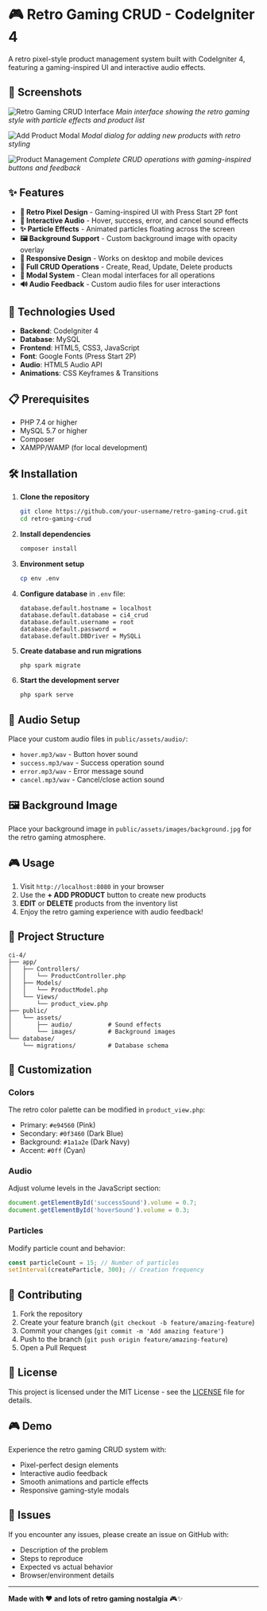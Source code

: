 # 🎮 Retro Gaming CRUD - CodeIgniter 4

A retro pixel-style product management system built with CodeIgniter 4, featuring a gaming-inspired UI and interactive audio effects.

## 📸 Screenshots

![Retro Gaming CRUD Interface](screenshots/main-interface.png)
*Main interface showing the retro gaming style with particle effects and product list*

![Add Product Modal](screenshots/add-product-modal.png)
*Modal dialog for adding new products with retro styling*

![Product Management](screenshots/product-management.png)
*Complete CRUD operations with gaming-inspired buttons and feedback*

## ✨ Features

- **🎨 Retro Pixel Design** - Gaming-inspired UI with Press Start 2P font
- **🎵 Interactive Audio** - Hover, success, error, and cancel sound effects
- **✨ Particle Effects** - Animated particles floating across the screen
- **🖼️ Background Support** - Custom background image with opacity overlay
- **📱 Responsive Design** - Works on desktop and mobile devices
- **🔧 Full CRUD Operations** - Create, Read, Update, Delete products
- **🎯 Modal System** - Clean modal interfaces for all operations
- **🔊 Audio Feedback** - Custom audio files for user interactions

## 🚀 Technologies Used

- **Backend**: CodeIgniter 4
- **Database**: MySQL
- **Frontend**: HTML5, CSS3, JavaScript
- **Font**: Google Fonts (Press Start 2P)
- **Audio**: HTML5 Audio API
- **Animations**: CSS Keyframes & Transitions

## 📋 Prerequisites

- PHP 7.4 or higher
- MySQL 5.7 or higher
- Composer
- XAMPP/WAMP (for local development)

## 🛠️ Installation

1. **Clone the repository**
   ```bash
   git clone https://github.com/your-username/retro-gaming-crud.git
   cd retro-gaming-crud
   ```

2. **Install dependencies**
   ```bash
   composer install
   ```

3. **Environment setup**
   ```bash
   cp env .env
   ```

4. **Configure database** in `.env` file:
   ```
   database.default.hostname = localhost
   database.default.database = ci4_crud
   database.default.username = root
   database.default.password = 
   database.default.DBDriver = MySQLi
   ```

5. **Create database and run migrations**
   ```bash
   php spark migrate
   ```

6. **Start the development server**
   ```bash
   php spark serve
   ```

## 🎵 Audio Setup

Place your custom audio files in `public/assets/audio/`:
- `hover.mp3/wav` - Button hover sound
- `success.mp3/wav` - Success operation sound
- `error.mp3/wav` - Error message sound
- `cancel.mp3/wav` - Cancel/close action sound

## 🖼️ Background Image

Place your background image in `public/assets/images/background.jpg` for the retro gaming atmosphere.

## 🎮 Usage

1. Visit `http://localhost:8080` in your browser
2. Use the **+ ADD PRODUCT** button to create new products
3. **EDIT** or **DELETE** products from the inventory list
4. Enjoy the retro gaming experience with audio feedback!

## 📁 Project Structure

```
ci-4/
├── app/
│   ├── Controllers/
│   │   └── ProductController.php
│   ├── Models/
│   │   └── ProductModel.php
│   └── Views/
│       └── product_view.php
├── public/
│   └── assets/
│       ├── audio/          # Sound effects
│       └── images/         # Background images
└── database/
    └── migrations/         # Database schema
```

## 🎨 Customization

### Colors
The retro color palette can be modified in `product_view.php`:
- Primary: `#e94560` (Pink)
- Secondary: `#0f3460` (Dark Blue)
- Background: `#1a1a2e` (Dark Navy)
- Accent: `#0ff` (Cyan)

### Audio
Adjust volume levels in the JavaScript section:
```javascript
document.getElementById('successSound').volume = 0.7;
document.getElementById('hoverSound').volume = 0.3;
```

### Particles
Modify particle count and behavior:
```javascript
const particleCount = 15; // Number of particles
setInterval(createParticle, 300); // Creation frequency
```

## 🤝 Contributing

1. Fork the repository
2. Create your feature branch (`git checkout -b feature/amazing-feature`)
3. Commit your changes (`git commit -m 'Add amazing feature'`)
4. Push to the branch (`git push origin feature/amazing-feature`)
5. Open a Pull Request

## 📝 License

This project is licensed under the MIT License - see the [LICENSE](LICENSE) file for details.

## 🎮 Demo

Experience the retro gaming CRUD system with:
- Pixel-perfect design elements
- Interactive audio feedback
- Smooth animations and particle effects
- Responsive gaming-style modals

## 🐛 Issues

If you encounter any issues, please create an issue on GitHub with:
- Description of the problem
- Steps to reproduce
- Expected vs actual behavior
- Browser/environment details

---

**Made with ❤️ and lots of retro gaming nostalgia** 🎮✨
